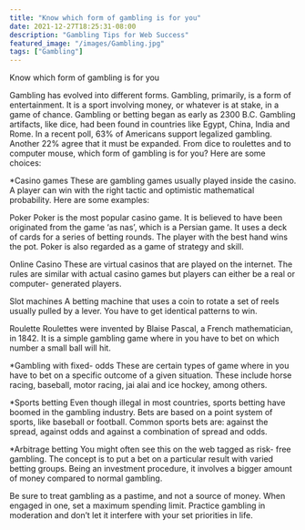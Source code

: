 ```yaml
---
title: "Know which form of gambling is for you"
date: 2021-12-27T18:25:31-08:00
description: "Gambling Tips for Web Success"
featured_image: "/images/Gambling.jpg"
tags: ["Gambling"]
---
```


Know which form of gambling is for you

Gambling has evolved into different forms. Gambling, primarily, is a form of entertainment.  It is a sport involving money, or whatever is at stake, in a game of chance. Gambling or betting began as early as 2300 B.C.  Gambling artifacts, like dice, had been found in countries like Egypt, China, India and Rome. In a recent poll, 63% of Americans support legalized gambling. Another 22% agree that it must be expanded. From dice to roulettes and to computer mouse, which form of gambling is for you? Here are some choices: 


*Casino games 
These are gambling games usually played inside the casino. A player can win with the right tactic and optimistic mathematical probability. Here are some examples: 

Poker
Poker is the most popular casino game. It is believed to have been originated from the game ‘as nas’, which is a Persian game. It uses a deck of cards for a series of betting rounds.  The player with the best hand wins the pot. Poker is also regarded as a game of strategy and skill. 

Online Casino
These are virtual casinos that are played on the internet. The rules are similar with actual casino games but players can either be a real or computer- generated players. 

Slot machines
A betting machine that uses a coin to rotate a set of reels usually pulled by a lever. You have to get identical patterns to win. 

Roulette 
Roulettes were invented by Blaise Pascal, a French mathematician, in 1842. It is a simple gambling game where in you have to bet on which number a small ball will hit. 


*Gambling with fixed- odds
These are certain types of game where in you have to bet on a specific outcome of a given situation. These include horse racing, baseball, motor racing, jai alai and ice hockey, among others. 


*Sports betting 
Even though illegal in most countries, sports betting have boomed in the gambling industry. Bets are based on a point system of sports, like baseball or football. Common sports bets are: against the spread, against odds and against a combination of spread and odds. 


*Arbitrage betting 
You might often see this on the web tagged as risk- free gambling. The concept is to put a bet on a particular result with varied betting groups. Being an investment procedure, it involves a bigger amount of money compared to normal gambling. 

 
Be sure to treat gambling as a pastime, and not a source of money. When engaged in one, set a maximum spending limit. Practice gambling in moderation and don’t let it interfere with your set priorities in life.

